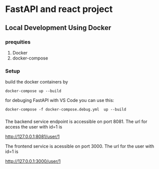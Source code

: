 # FastAPI and react project

## Local Development Using Docker

### prequities

1. Docker
2. docker-compose

### Setup 

build the docker containers by

`docker-compose up --build`

for debuging FastAPI with VS Code you can use this:

`docker-compose -f docker-compose.debug.yml  up --build`

### 

The backend service endpoint is accessible on port 8081. The url for access the user with id=1 is

http://127.0.0.1:8081/user/1

The frontend service is acessible on port 3000. The url for the user with id=1 is

http://127.0.0.1:3000/user/1
